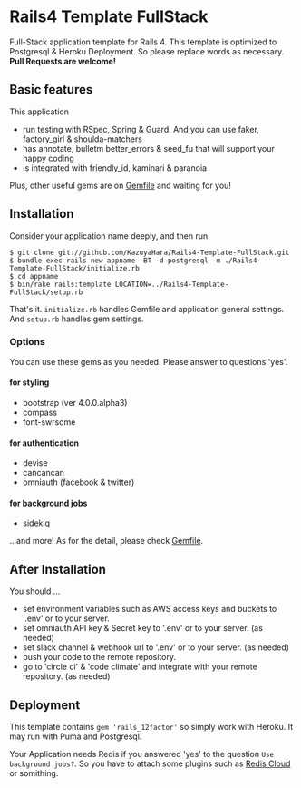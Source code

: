# Rails4 Template FullStack
Full-Stack application template for Rails 4. This template is optimized to Postgresql & Heroku Deployment. So please replace words as necessary. **Pull Requests are welcome!**

## Basic features
This application
- run testing with RSpec, Spring & Guard. And you can use faker, factory_girl & shoulda-matchers
- has annotate, bulletm better_errors & seed_fu that will support your happy coding
- is integrated with friendly_id, kaminari & paranoia

Plus, other useful gems are on [Gemfile](https://github.com/KazuyaHara/Rails4-Template-FullStack/blob/master/files/Gemfile) and waiting for you!

## Installation
Consider your application name deeply, and then run

```
$ git clone git://github.com/KazuyaHara/Rails4-Template-FullStack.git
$ bundle exec rails new appname -BT -d postgresql -m ./Rails4-Template-FullStack/initialize.rb
$ cd appname
$ bin/rake rails:template LOCATION=../Rails4-Template-FullStack/setup.rb
```

That's it. ```initialize.rb``` handles Gemfile and application general settings. And ```setup.rb``` handles gem settings.

### Options
You can use these gems as you needed. Please answer to questions 'yes'.

#### for styling
- bootstrap (ver 4.0.0.alpha3)
- compass
- font-swrsome

#### for authentication
- devise
- cancancan
- omniauth (facebook & twitter)

#### for background jobs
- sidekiq

...and more! As for the detail, please check [Gemfile](https://github.com/KazuyaHara/Rails4-Template-FullStack/blob/master/files/Gemfile).

## After Installation
You should ...
- set environment variables such as AWS access keys and buckets to '.env' or to your server.
- set omniauth API key & Secret key to '.env' or to your server. (as needed)
- set slack channel & webhook url to '.env' or to your server. (as needed)
- push your code to the remote repository.
- go to 'circle ci' & 'code climate' and integrate with your remote repository. (as needed)

## Deployment
This template contains ```gem 'rails_12factor'``` so simply work with Heroku. It may run with Puma and Postgresql.

Your Application needs Redis if you answered 'yes' to the question ```Use background jobs?```. So you have to attach some plugins such as [Redis Cloud](https://elements.heroku.com/addons/rediscloud) or somithing.

